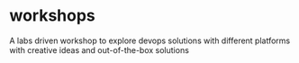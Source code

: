 # workshops
A labs driven workshop to explore devops solutions with different platforms with creative ideas and out-of-the-box solutions
